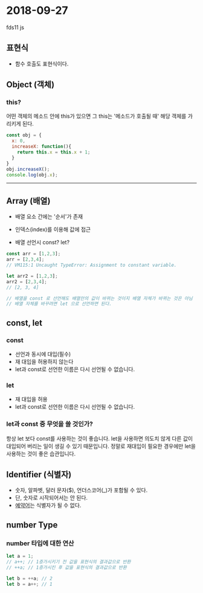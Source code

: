 # 2018-09-27 

fds11 js

## 표현식

- 함수 호출도 표현식이다.

## Object (객체)

### this?
어떤 객체의 메소드 안에 this가 있으면
그 this는 '메소드가 호출될 때' 해당 객체를 가리키게 된다. 
```js
const obj = {
  x: 0,
  increaseX: function(){
    return this.x = this.x + 1;
  }
}
obj.increaseX();
console.log(obj.x);
```
---

## Array (배열)
- 배열 요소 간에는 '순서'가 존재
- 인덱스(index)를 이용해 값에 접근

- 배열 선언시 const? let?
```js
const arr = [1,2,3];
arr = [2,3,4];
// VM115:1 Uncaught TypeError: Assignment to constant variable.

let arr2 = [1,2,3];
arr2 = [2,3,4];
// [2, 3, 4]

// 배열을 const 로 선언해도 배열안의 값이 바뀌는 것이지 배열 자체가 바뀌는 것은 아님
// 배열 자체를 바꾸려면 let 으로 선언하면 된다.
```

## const, let

### const

- 선언과 동시에 대입(필수)
- 재 대입을 허용하지 않는다
- let과 const로 선언한 이름은 다시 선언될 수 없습니다.

### let

- 재 대입을 허용
- let과 const로 선언한 이름은 다시 선언될 수 없습니다.

### let과 const 중 무엇을 쓸 것인가?
항상 let 보다 const를 사용하는 것이 좋습니다. let을 사용하면 의도치 않게 다른 값이 대입되어 버리는 일이 생길 수 있기 때문입니다. 정말로 재대입이 필요한 경우에만 let을 사용하는 것이 좋은 습관입니다.

## Identifier (식별자)

- 숫자, 알파벳, 달러 문자($), 언더스코어(_)가 포함될 수 있다.
- 단, 숫자로 시작되어서는 안 된다.
- [예약어](https://developer.mozilla.org/ko/docs/Web/JavaScript/Reference/Lexical_grammar#Reserved_keywords_as_of_ECMAScript_6)는 식별자가 될 수 없다.

## number Type

### number 타입에 대한 연산

```js
let a = 1;
// a++; // 1증가시키기 전 값을 표현식의 결과값으로 반환
// ++a; // 1증가시킨 후 값을 표현식의 결과값으로 반환

let b = ++a; // 2
let b = a++; // 1
```
